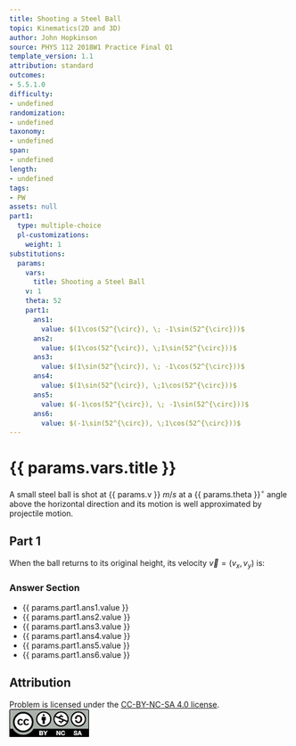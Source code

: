 ```yaml
---
title: Shooting a Steel Ball
topic: Kinematics(2D and 3D)
author: John Hopkinson
source: PHYS 112 2018W1 Practice Final Q1
template_version: 1.1
attribution: standard
outcomes:
- 5.5.1.0
difficulty:
- undefined
randomization:
- undefined
taxonomy:
- undefined
span:
- undefined
length:
- undefined
tags:
- PW
assets: null
part1:
  type: multiple-choice
  pl-customizations:
    weight: 1
substitutions:
  params:
    vars:
      title: Shooting a Steel Ball
    v: 1
    theta: 52
    part1:
      ans1:
        value: $(1\cos(52^{\circ}), \; -1\sin(52^{\circ}))$
      ans2:
        value: $(1\cos(52^{\circ}), \;1\sin(52^{\circ}))$
      ans3:
        value: $(1\sin(52^{\circ}), \; -1\cos(52^{\circ}))$
      ans4:
        value: $(1\sin(52^{\circ}), \;1\cos(52^{\circ}))$
      ans5:
        value: $(-1\cos(52^{\circ}), \; -1\sin(52^{\circ}))$
      ans6:
        value: $(-1\sin(52^{\circ}), \;1\cos(52^{\circ}))$
---
```

# {{ params.vars.title }}
A small steel ball is shot at {{ params.v }} $m/s$ at a {{ params.theta }}$^{\circ}$ angle above the horizontal direction and its motion is well approximated by projectile motion.

## Part 1

When the ball returns to its original height, its velocity $\overrightarrow{v} = (v_x, v_y)$ is:

### Answer Section

- {{ params.part1.ans1.value }}
- {{ params.part1.ans2.value }}
- {{ params.part1.ans3.value }}
- {{ params.part1.ans4.value }}
- {{ params.part1.ans5.value }}
- {{ params.part1.ans6.value }}

## Attribution

Problem is licensed under the [CC-BY-NC-SA 4.0 license](https://creativecommons.org/licenses/by-nc-sa/4.0/).<br> ![The Creative Commons 4.0 license requiring attribution-BY, non-commercial-NC, and share-alike-SA license.](https://raw.githubusercontent.com/firasm/bits/master/by-nc-sa.png)